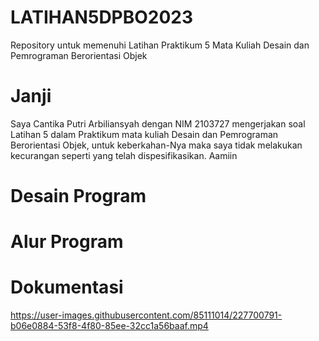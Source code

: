 # LATIHAN5DPBO2023
Repository untuk memenuhi Latihan Praktikum 5 Mata Kuliah Desain dan Pemrograman Berorientasi Objek

# Janji
Saya Cantika Putri Arbiliansyah dengan NIM 2103727 mengerjakan soal Latihan 5 dalam Praktikum mata kuliah Desain dan Pemrograman Berorientasi Objek, untuk keberkahan-Nya maka saya tidak melakukan kecurangan seperti yang telah dispesifikasikan. Aamiin

# Desain Program

# Alur Program

# Dokumentasi
https://user-images.githubusercontent.com/85111014/227700791-b06e0884-53f8-4f80-85ee-32cc1a56baaf.mp4
